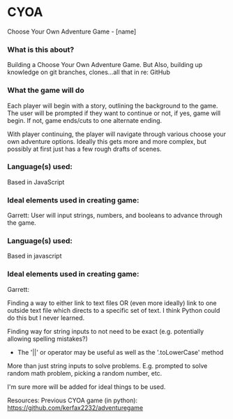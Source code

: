 # CYOA
Choose Your Own Adventure Game - [name]

### What is this about?
Building a Choose Your Own Adventure Game.  But Also, building up knowledge on git branches, clones...all that in re: GitHub

### What the game will do
Each player will begin with a story, outlining the background to the game.  The user will be prompted if they want to continue or not, if yes, game will begin.  If not, game ends/cuts to one alternate ending.

With player continuing, the player will navigate through various choose your own adventure options.  Ideally this gets more and more complex, but possibly at first just has a few rough drafts of scenes.

### Language(s) used:
Based in JavaScript

### Ideal elements used in creating game:
Garrett:
User will input strings, numbers, and booleans to advance through the game.

### Language(s) used:
Based in javascript

### Ideal elements used in creating game:
Garrett: 

Finding a way to either link to text files OR (even more ideally) link to one outside text file which directs to a specific set of text.  I think Python could do this but I never learned.

Finding way for string inputs to not need to be exact (e.g. potentially allowing spelling mistakes?)
- The '||' or operator may be useful as well as the '.toLowerCase' method

More than just string inputs to solve problems.  E.g. prompted to solve random math problem, picking a random number, etc.

I'm sure more will be added for ideal things to be used.

Resources:
Previous CYOA game (in python): https://github.com/kerfax2232/adventuregame
